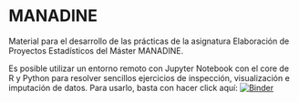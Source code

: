 # MANADINE

Material para el desarrollo de las prácticas de la asignatura Elaboración de Proyectos Estadísticos del Máster MANADINE. 

Es posible utilizar un entorno remoto con Jupyter Notebook con el core de R y Python para resolver sencillos ejercicios de inspección, visualización e imputación de datos. Para usarlo, basta con hacer click aquí:  [![Binder](https://mybinder.org/badge_logo.svg)](https://mybinder.org/v2/gh/lastree/MANADINE/main)
